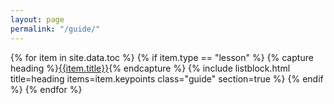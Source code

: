 ```yaml
---
layout: page
permalink: "/guide/"
---
```

{% for item in site.data.toc %}
{% if item.type == "lesson" %}
{% capture heading %}<a href="..{{item.permalink}}">{{item.title}}</a>{% endcapture %}
{% include listblock.html title=heading items=item.keypoints class="guide" section=true %}
{% endif %}
{% endfor %}

